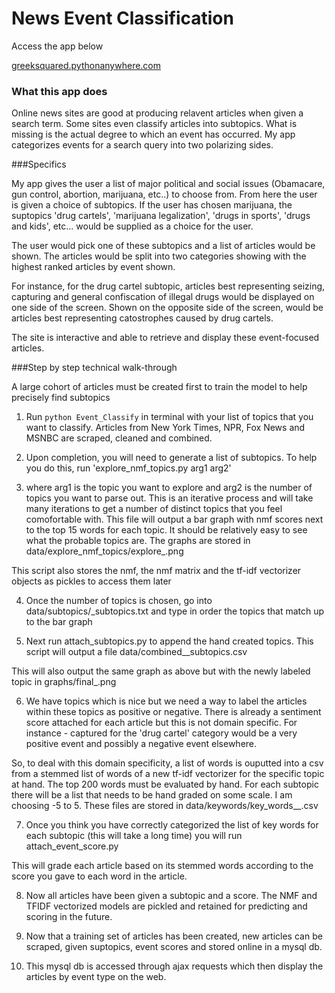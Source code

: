 News Event Classification
=========

Access the app below

[greeksquared.pythonanywhere.com](greeksquared.pythonanywhere.com)

### What this app does

Online news sites are good at producing relavent articles when given a search term. Some sites even classify articles into subtopics. What is missing is the actual degree to which an event has occurred.  My app categorizes events for a search query into two polarizing sides. 

###Specifics

My app gives the user a list of major political and social issues (Obamacare, gun control, abortion, marijuana, etc..) to choose from. From here the user is given a choice of subtopics. If the user has chosen marijuana, the suptopics 'drug cartels', 'marijuana legalization', 'drugs in sports', 'drugs and kids', etc... would be supplied as a choice for the user.

The user would pick one of these subtopics and a list of articles would be shown. The articles would be split into two categories showing with the highest ranked articles by event shown.

For instance, for the drug cartel subtopic, articles best representing seizing, capturing and general confiscation of illegal drugs would be displayed on one side of the screen. Shown on the opposite side of the screen, would be articles best representing catostrophes caused by drug cartels.

The site is interactive and able to retrieve and display these event-focused articles.


###Step by step technical walk-through


A large cohort of articles must be created first to train the model to help precisely find subtopics

1. Run `python Event_Classify` in terminal with your list of topics that you want to classify. Articles from New York Times, NPR, Fox News and MSNBC are scraped, cleaned and combined.

2. Upon completion, you will need to generate a list of subtopics. To help you do this, run 'explore_nmf_topics.py arg1 arg2'

3. where arg1 is the topic you want to explore and arg2 is the number of topics you want to parse out. This is an iterative process and will take many iterations to get a number of distinct topics that you feel comofortable with. This file will output a bar graph with nmf scores next to the top 15 words for each topic. It should be relatively easy to see what the probable topics are. The graphs are stored in data/explore_nmf_topics/explore_<major category>.png

This script also stores the nmf, the nmf matrix and the tf-idf vectorizer objects as pickles to access them later

4. Once the number of topics is chosen, go into data/subtopics/<major category>_subtopics.txt and type in order the topics that match up to the bar graph

5. Next run  attach_subtopics.py <major category> to append the hand created topics. This script will output a file data/combined_<major category>_subtopics.csv

This will also output the same graph as above but with the newly labeled topic in graphs/final_<major category>.png

6. We have topics which is nice but we need a way to label the articles within these topics as positive or negative. There is already a sentiment score attached for each article but this is not domain specific. For instance - captured for the 'drug cartel' category would be a very positive event and possibly a negative event elsewhere. 

So, to deal with this domain specificity, a list of words is ouputted into a csv from a stemmed list of words of a new tf-idf vectorizer for the specific topic at hand. The top 200 words must be evaluated by hand. For each subtopic there will be a list that needs to be hand graded on some scale. I am choosing -5 to 5. These files are stored in data/keywords/key_words_<major category>_<subtopic>.csv

7. Once you think you have correctly categorized the list of key words for each subtopic (this will take a long time) you will run attach_event_score.py <major category>

This will grade each article based on its stemmed words according to the score you gave to each word in the article.

8. Now all articles have been given a subtopic and a score. The NMF and TFIDF vectorized models are pickled and retained for predicting and scoring in the future.

9. Now that a training set of articles has been created, new articles can be scraped, given suptopics, event scores and stored online in a mysql db.

10. This mysql db is accessed through ajax requests which then display the articles by event type on the web.



